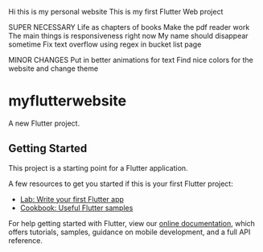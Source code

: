 Hi this is my personal website
This is my first Flutter Web project



SUPER NECESSARY
Life as chapters of books
Make the pdf reader work
The main things is responsiveness right now
My name should disappear sometime
Fix text overflow using regex in bucket list page



MINOR CHANGES
Put in better animations for text
Find nice colors for the website and change theme



# myflutterwebsite

A new Flutter project.

## Getting Started

This project is a starting point for a Flutter application.

A few resources to get you started if this is your first Flutter project:

- [Lab: Write your first Flutter app](https://flutter.dev/docs/get-started/codelab)
- [Cookbook: Useful Flutter samples](https://flutter.dev/docs/cookbook)

For help getting started with Flutter, view our
[online documentation](https://flutter.dev/docs), which offers tutorials,
samples, guidance on mobile development, and a full API reference.

